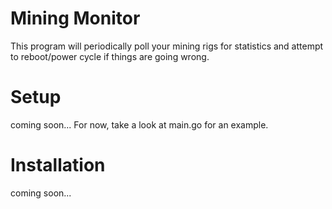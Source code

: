 # Mining Monitor

This program will periodically poll your mining rigs for statistics and attempt to reboot/power cycle if things are going wrong.

# Setup

coming soon... For now, take a look at main.go for an example.

# Installation

coming soon...